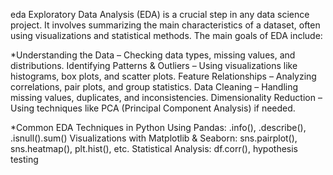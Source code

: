 eda
Exploratory Data Analysis (EDA) is a crucial step in any data science project. It involves summarizing the main characteristics of a dataset, often using visualizations and statistical methods. The main goals of EDA include:

*Understanding the Data – Checking data types, missing values, and distributions.
Identifying Patterns & Outliers – Using visualizations like histograms, box plots, and scatter plots.
Feature Relationships – Analyzing correlations, pair plots, and group statistics.
Data Cleaning – Handling missing values, duplicates, and inconsistencies.
Dimensionality Reduction – Using techniques like PCA (Principal Component Analysis) if needed.

*Common EDA Techniques in Python
Using Pandas: .info(), .describe(), .isnull().sum()
Visualizations with Matplotlib & Seaborn: sns.pairplot(), sns.heatmap(), plt.hist(), etc.
Statistical Analysis: df.corr(), hypothesis testing
